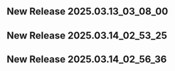 ## New Release 2025.03.13_03_08_00
## New Release 2025.03.14_02_53_25
## New Release 2025.03.14_02_56_36
